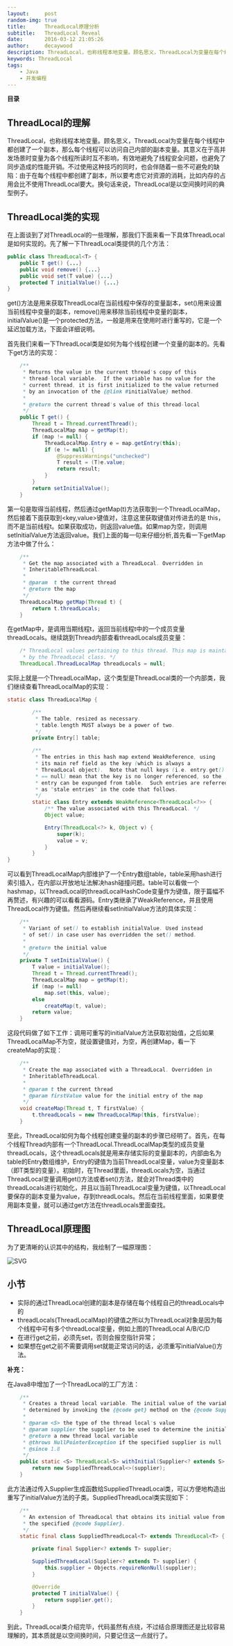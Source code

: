 ```yaml
---
layout:     post
random-img: true
title:      ThreadLocal原理分析
subtitle:   ThreadLocal Reveal
date:       2016-03-12 21:05:26
author:     decaywood
description: ThreadLocal，也称线程本地变量。顾名思义，ThreadLocal为变量在每个线程中都创建了一个副本，那么每个线程可以访问自己内部的副本变量。其意义在于高并发场景时变量为各个线程所读时互不影响，有效地避免了线程安全问题，也避免了同步造成的性能开销。
keywords: ThreadLocal
tags:
    - Java
    - 并发编程
---
```


<b id="toc">目录</b>

## ThreadLocal的理解

ThreadLocal，也称线程本地变量。顾名思义，ThreadLocal为变量在每个线程中都创建了一个副本，那么每个线程可以访问自己内部的副本变量。其意义在于高并发场景时变量为各个线程所读时互不影响，有效地避免了线程安全问题，也避免了同步造成的性能开销。不过使用这种技巧的同时，也会伴随着一些不可避免的缺陷：由于在每个线程中都创建了副本，所以要考虑它对资源的消耗，比如内存的占用会比不使用ThreadLocal要大。换句话来说，ThreadLocal是以空间换时间的典型例子。

## ThreadLocal类的实现

在上面谈到了对ThreadLocal的一些理解，那我们下面来看一下具体ThreadLocal是如何实现的。先了解一下ThreadLocal类提供的几个方法：

```java
public class ThreadLocal<T> {
	public T get() {...}
	public void remove() {...}
	public void set(T value) {...}
	protected T initialValue() {...}
}
```

get()方法是用来获取ThreadLocal在当前线程中保存的变量副本，set()用来设置当前线程中变量的副本，remove()用来移除当前线程中变量的副本，initialValue()是一个protected方法，一般是用来在使用时进行重写的，它是一个延迟加载方法，下面会详细说明。

首先我们来看一下ThreadLocal类是如何为每个线程创建一个变量的副本的。先看下get方法的实现：

```java
    /**
     * Returns the value in the current thread's copy of this
     * thread-local variable.  If the variable has no value for the
     * current thread, it is first initialized to the value returned
     * by an invocation of the {@link #initialValue} method.
     *
     * @return the current thread's value of this thread-local
     */
    public T get() {
        Thread t = Thread.currentThread();
        ThreadLocalMap map = getMap(t);
        if (map != null) {
            ThreadLocalMap.Entry e = map.getEntry(this);
            if (e != null) {
                @SuppressWarnings("unchecked")
                T result = (T)e.value;
                return result;
            }
        }
        return setInitialValue();
    }
```

第一句是取得当前线程，然后通过getMap(t)方法获取到一个ThreadLocalMap，然后接着下面获取到<key,value>键值对，注意这里获取键值对传进去的是 this，而不是当前线程t。如果获取成功，则返回value值。如果map为空，则调用setInitialValue方法返回value。我们上面的每一句来仔细分析,首先看一下getMap方法中做了什么：

```java
    /**
     * Get the map associated with a ThreadLocal. Overridden in
     * InheritableThreadLocal.
     *
     * @param  t the current thread
     * @return the map
     */
    ThreadLocalMap getMap(Thread t) {
        return t.threadLocals;
    }
```

在getMap中，是调用当期线程t，返回当前线程t中的一个成员变量threadLocals。继续跳到Thread内部查看threadLocals成员变量：

```java
    /* ThreadLocal values pertaining to this thread. This map is maintained
     * by the ThreadLocal class. */
    ThreadLocal.ThreadLocalMap threadLocals = null;
```
实际上就是一个ThreadLocalMap，这个类型是ThreadLocal类的一个内部类，我们继续查看ThreadLocalMap的实现：

```java
static class ThreadLocalMap {

        /**
         * The table, resized as necessary.
         * table.length MUST always be a power of two.
         */
        private Entry[] table;

        /**
         * The entries in this hash map extend WeakReference, using
         * its main ref field as the key (which is always a
         * ThreadLocal object).  Note that null keys (i.e. entry.get()
         * == null) mean that the key is no longer referenced, so the
         * entry can be expunged from table.  Such entries are referred to
         * as "stale entries" in the code that follows.
         */
        static class Entry extends WeakReference<ThreadLocal<?>> {
            /** The value associated with this ThreadLocal. */
            Object value;

            Entry(ThreadLocal<?> k, Object v) {
                super(k);
                value = v;
            }
        }
}
```

可以看到ThreadLocalMap内部维护了一个Entry数组table，table采用hash进行索引插入，在内部以开放地址法解决hash碰撞问题。table可以看做一个hashmap，以ThreadLocal的threadLocalHashCode变量作为键值，限于篇幅不再赘述，有兴趣的可以看看源码。Entry类继承了WeakReference，并且使用ThreadLocal作为键值。然后再继续看setInitialValue方法的具体实现：

```java
    /**
     * Variant of set() to establish initialValue. Used instead
     * of set() in case user has overridden the set() method.
     *
     * @return the initial value
     */
    private T setInitialValue() {
        T value = initialValue();
        Thread t = Thread.currentThread();
        ThreadLocalMap map = getMap(t);
        if (map != null)
            map.set(this, value);
        else
            createMap(t, value);
        return value;
    }
```

这段代码做了如下工作：调用可重写的initialValue方法获取初始值，之后如果ThreadLocalMap不为空，就设置键值对，为空，再创建Map，看一下createMap的实现：

```java
    /**
     * Create the map associated with a ThreadLocal. Overridden in
     * InheritableThreadLocal.
     *
     * @param t the current thread
     * @param firstValue value for the initial entry of the map
     */
    void createMap(Thread t, T firstValue) {
        t.threadLocals = new ThreadLocalMap(this, firstValue);
    }
```

至此，ThreadLocal如何为每个线程创建变量的副本的步骤已经明了。首先，在每个线程Thread内部有一个ThreadLocal.ThreadLocalMap类型的成员变量threadLocals，这个threadLocals就是用来存储实际的变量副本的，内部由名为table的Entry数组维护，Entry的键值为当前ThreadLocal变量，value为变量副本（即T类型的变量）。初始时，在Thread里面，threadLocals为空，当通过ThreadLocal变量调用get()方法或者set()方法，就会对Thread类中的threadLocals进行初始化，并且以当前ThreadLocal变量为键值，以ThreadLocal要保存的副本变量为value，存到threadLocals。然后在当前线程里面，如果要使用副本变量，就可以通过get方法在threadLocals里面查找。

## ThreadLocal原理图

为了更清晰的认识其中的结构，我绘制了一幅原理图：

<img src="{{site.cdnurl}}/img/post/2016/ThreadLocal.svg" alt="SVG" style="background-color:white">

## 小节

* 实际的通过ThreadLocal创建的副本是存储在每个线程自己的threadLocals中的
* threadLocals(ThreadLocalMap)的键值之所以为ThreadLocal对象是因为每个线程中可有多个threadLocal变量，例如上图的ThreadLocal A/B/C/D
* 在进行get之前，必须先set，否则会报空指针异常；
* 如果想在get之前不需要调用set就能正常访问的话，必须重写initialValue()方法。

**补充：**

在Java8中增加了一个ThreadLocal的工厂方法：

```java
    /**
     * Creates a thread local variable. The initial value of the variable is
     * determined by invoking the {@code get} method on the {@code Supplier}.
     *
     * @param <S> the type of the thread local's value
     * @param supplier the supplier to be used to determine the initial value
     * @return a new thread local variable
     * @throws NullPointerException if the specified supplier is null
     * @since 1.8
     */
    public static <S> ThreadLocal<S> withInitial(Supplier<? extends S> supplier) {
        return new SuppliedThreadLocal<>(supplier);
    }
```

此方法通过传入Supplier生成函数给SuppliedThreadLocal类，可以方便地构造出重写了initialValue方法的子类。SuppliedThreadLocal类实现如下：

```java
    /**
     * An extension of ThreadLocal that obtains its initial value from
     * the specified {@code Supplier}.
     */
    static final class SuppliedThreadLocal<T> extends ThreadLocal<T> {

        private final Supplier<? extends T> supplier;

        SuppliedThreadLocal(Supplier<? extends T> supplier) {
            this.supplier = Objects.requireNonNull(supplier);
        }

        @Override
        protected T initialValue() {
            return supplier.get();
        }
    }
```

到此，ThreadLocal类介绍完毕，代码虽然有点绕，不过结合原理图还是比较容易理解的，其本质就是以空间换时间，只要记住这一点就行了。
